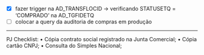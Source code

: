 - [x] fazer trigger na AD_TRANSFLOCID → verificando STATUSETQ = ‘COMPRADO’ na AD_TGFIDETQ
- [ ] colocar a query da auditoria de compras em produção

---

PJ Checklist:
• Cópia contrato social registrado na Junta Comercial;
• Cópia cartão CNPJ;
• Consulta do Simples Nacional;

